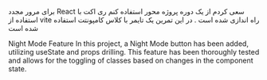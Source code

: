 برای مرور مجدد React سعی کردم از یک دوره پروژه محور استفاده کنم
ری اکت با استفاده از vite راه اندازی شده است
. در این تمرین یک تایمر با کلاس کامپونتت استفاده شده است

Night Mode Feature
In this project, a Night Mode button has been added, utilizing useState and props drilling.
This feature has been thoroughly tested and allows for the toggling of classes based on changes in the component state.
